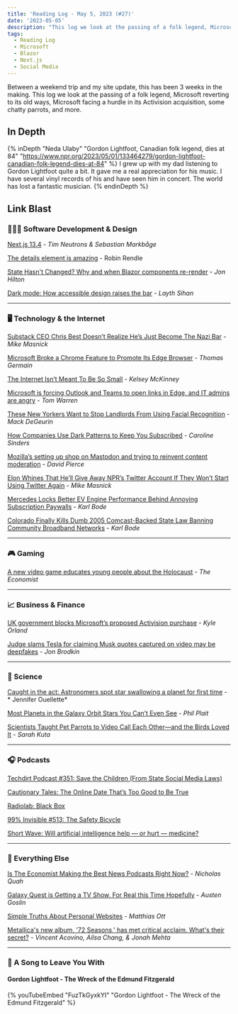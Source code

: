 ```yaml
---
title: 'Reading Log - May 5, 2023 (#27)'
date: '2023-05-05'
description: "This log we look at the passing of a folk legend, Microsoft reverting to its old ways, Microsoft facing a hurdle in its Activision acquisition, some chatty parrots, and more"
tags:
  - Reading Log
  - Microsoft
  - Blazor
  - Next.js
  - Social Media
---
```


Between a weekend trip and my site update, this has been 3 weeks in the making. This log we look at the passing of a folk legend, Microsoft reverting to its old ways, Microsoft facing a hurdle in its Activision acquisition, some chatty parrots, and more.
<!-- excerpt -->

<h2 class="old">In Depth</h2>

{% inDepth "Neda Ulaby" "Gordon Lightfoot, Canadian folk legend, dies at 84" "https://www.npr.org/2023/05/01/133464279/gordon-lightfoot-canadian-folk-legend-dies-at-84" %}
    I grew up with my dad listening to Gordon Lightfoot quite a bit. It gave me a real appreciation for his music. I have several vinyl records of his and have seen him in concert. The world has lost a fantastic musician.
{% endinDepth %}

<h2 class="old">Link Blast</h2>

### 👨🏼‍💻 Software Development & Design

[Next.js 13.4](https://nextjs.org/blog/next-13-4) - *Tim Neutrons & Sebastian Markbåge*

[The details element is amazing](https://www.robinrendle.com/notes/the-details-element-is-amazing/) - Robin Rendle

[State Hasn't Changed? Why and when Blazor components re-render](https://jonhilton.net/blazor-rendering/) - *Jon Hilton*

[Dark mode: How accessible design raises the bar](https://uxdesign.cc/dark-matters-342ff2c7cc) - *Layth Sihan*

---

### 🖥 Technology & the Internet

[Substack CEO Chris Best Doesn’t Realize He’s Just Become The Nazi Bar](https://www.techdirt.com/2023/04/14/substack-ceo-chris-best-doesnt-realize-hes-just-become-the-nazi-bar/) - *Mike Masnick*

[Microsoft Broke a Chrome Feature to Promote Its Edge Browser](https://gizmodo.com/microsoft-windows-google-chrome-feature-broken-edge-1850392901) - *Thomas Germain*

[The Internet Isn’t Meant To Be So Small](https://defector.com/the-internet-isnt-meant-to-be-so-small) - *Kelsey McKinney*

[Microsoft is forcing Outlook and Teams to open links in Edge, and IT admins are angry](https://www.theverge.com/2023/5/3/23709297/microsoft-edge-force-outlook-teams-web-links-open) - *Tom Warren*

[These New Yorkers Want to Stop Landlords From Using Facial Recognition](https://gizmodo.com/nyc-msg-facial-recognition-landlords-ban-law-hearing-1850401997) - *Mack DeGeurin*

[How Companies Use Dark Patterns to Keep You Subscribed](https://pudding.cool/2023/05/dark-patterns/) - *Caroline Sinders*

[Mozilla’s setting up shop on Mastodon and trying to reinvent content moderation](https://www.theverge.com/23710406/mozilla-social-mastodon-fediverse-moderation) - *David Pierce*

[Elon Whines That He’ll Give Away NPR’s Twitter Account If They Won’t Start Using Twitter Again](https://www.techdirt.com/2023/05/03/elon-whines-that-hell-give-away-nprs-twitter-account-if-they-wont-start-using-twitter-again/) - *Mike Masnick*

[Mercedes Locks Better EV Engine Performance Behind Annoying Subscription Paywalls](https://www.techdirt.com/2023/05/05/mercedes-locks-better-ev-engine-performance-behind-annoying-subscription-paywalls/) - *Karl Bode*

[Colorado Finally Kills Dumb 2005 Comcast-Backed State Law Banning Community Broadband Networks](https://www.techdirt.com/2023/05/04/colorado-finally-kills-dumb-2005-comcast-backed-state-law-banning-community-broadband-networks/) - *Karl Bode*

---

### 🎮 Gaming

[A new video game educates young people about the Holocaust](https://www.economist.com/culture/2023/04/19/a-new-video-game-educates-young-people-about-the-holocaust) - *The Economist*

---

### 📈 Business & Finance

[UK government blocks Microsoft’s proposed Activision purchase](https://arstechnica.com/gaming/2023/04/uk-government-blocks-microsofts-proposed-activision-purchase/) - *Kyle Orland*

[Judge slams Tesla for claiming Musk quotes captured on video may be deepfakes](https://arstechnica.com/tech-policy/2023/04/judge-slams-tesla-for-claiming-musk-quotes-captured-on-video-may-be-deepfakes/) - *Jon Brodkin*

---

### 🔬 Science

[Caught in the act: Astronomers spot star swallowing a planet for first time](https://arstechnica.com/science/2023/05/watch-a-distant-death-star-devour-a-gas-giant-planet-in-one-big-gulp/) - * Jennifer Ouellette*

[Most Planets in the Galaxy Orbit Stars You Can’t Even See](https://www.scientificamerican.com/article/most-planets-in-the-galaxy-orbit-stars-you-cant-even-see/) - *Phil Plait*

[Scientists Taught Pet Parrots to Video Call Each Other—and the Birds Loved It](https://www.smithsonianmag.com/smart-news/scientists-taught-pet-parrots-to-video-call-each-other-and-the-birds-loved-it-180982041/) - *Sarah Kuta*

---

### 🎧 Podcasts

[Techdirt Podcast #351: Save the Children (From State Social Media Laws)](https://www.techdirt.com/2023/04/18/techdirt-podcast-episode-351-save-the-children-from-state-social-media-laws/)

[Cautionary Tales: The Online Date That’s Too Good to Be True](https://www.pushkin.fm/podcasts/cautionary-tales/the-online-date-thats-too-good-to-be-true)

[Radiolab: Black Box](https://radiolab.org/podcast/black-box)

[99% Invisible #513: The Safety Bicycle](https://99percentinvisible.org/episode/the-safety-bicycle/)

[Short Wave: Will artificial intelligence help — or hurt — medicine?](https://www.npr.org/2023/04/28/1172854934/will-artificial-intelligence-help-or-hurt-medicine)

---

### 🎒 Everything Else

[Is The Economist Making the Best News Podcasts Right Now?](https://www.vulture.com/2023/04/is-the-economist-making-the-best-news-podcasts-right-now.html) - *Nicholas Quah*

[Galaxy Quest is Getting a TV Show, For Real this Time Hopefully](https://www.polygon.com/23688347/galaxy-quest-tv-series-paramount-plus) - *Austen Goslin*

[Simple Truths About Personal Websites](https://matthiasott.com/notes/simple-truths-about-personal-websites) - *Matthias Ott*

[Metallica's new album, '72 Seasons,' has met critical acclaim. What's their secret?](https://www.npr.org/2023/04/30/1171703402/metallica-new-album-72-seasons-master-of-puppets) - *Vincent Acovino, Ailsa Chang, & Jonah Mehta*

---

### 🎵 A Song to Leave You With

#### Gordon Lightfoot - The Wreck of the Edmund Fitzgerald

{% youTubeEmbed "FuzTkGyxkYI" "Gordon Lightfoot - The Wreck of the Edmund Fitzgerald" %}
